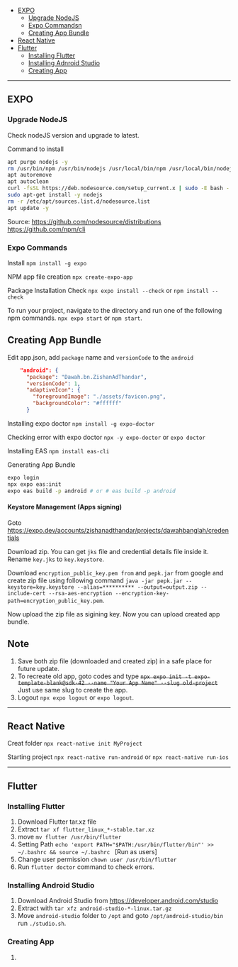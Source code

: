 - [EXPO](#expo)
  - [Upgrade NodeJS](#upgrade-nodejs)
  - [Expo Commandsn](#expo-commands)
  - [Creating App Bundle](#creating-app-bundle)
- [React Native](#react-native)
- [Flutter](#flutter)
  - [Installing Flutter](#installing-flutter) 
  - [Installing Adnroid Studio](#installing-adnroid-studio) 
  - [Creating App](#creating-app) 

***
## EXPO

### Upgrade NodeJS
Check nodeJS version and upgrade to latest. 

Command to install
```bash
apt purge nodejs -y
rm /usr/bin/npm /usr/bin/nodejs /usr/local/bin/npm /usr/local/bin/nodejs
apt autoremove
apt autoclean
curl -fsSL https://deb.nodesource.com/setup_current.x | sudo -E bash - &&\
sudo apt-get install -y nodejs
rm -r /etc/apt/sources.list.d/nodesource.list
apt update -y
```

Source: https://github.com/nodesource/distributions https://github.com/npm/cli

### Expo Commands

Install `npm install -g expo`

NPM app file creation `npx create-expo-app`

Package Installation Check `npx expo install --check` or `npm install --check`

To run your project, navigate to the directory and run one of the following npm commands. `npx expo start` or `npm start`.

## Creating App Bundle

Edit app.json, add `package` name and `versionCode` to the `android`  

```json
    "android": {
      "package": "Dawah.bn.ZishanAdThandar",
      "versionCode": 1,
      "adaptiveIcon": {
        "foregroundImage": "./assets/favicon.png",
        "backgroundColor": "#ffffff"
      }
```

Installing expo doctor `npm install -g expo-doctor`

Checking error with expo doctor `npx -y expo-doctor` or `expo doctor`

Installing EAS `npm install eas-cli`

Generating App Bundle
```bash
expo login
npx expo eas:init
expo eas build -p android # or # eas build -p android
```

#### Keystore Management (Apps signing)

Goto https://expo.dev/accounts/zishanadthandar/projects/dawahbanglah/credentials

Download zip. You can get `jks` file and credential details file inside it. Rename `key.jks` to `key.keystore`.


Download `encryption_public_key.pem from` and `pepk.jar` from google and create zip file using following command `java -jar pepk.jar --keystore=key.keystore --alias=********** --output=output.zip --include-cert --rsa-aes-encryption --encryption-key-path=encryption_public_key.pem`.

Now upload the zip file as sigining key. Now you can upload created app bundle.

## Note

1. Save both zip file (downloaded and created zip) in a safe place for future update.
2. To recreate old app, goto codes and type ~~`npx expo init -t expo-template-blank@sdk-42 --name "Your App Name" --slug old-project`~~ Just use same slug to create the app.
3. Logout `npx expo logout` or `expo logout`.

***

## React Native

Creat folder `npx react-native init MyProject`

Starting project `npx react-native run-android` or `npx react-native run-ios`

***

## Flutter

### Installing Flutter
1. Download Flutter tar.xz file
2. Extract `tar xf flutter_linux_*-stable.tar.xz`
3. move `mv flutter /usr/bin/flutter`
4. Setting Path `echo 'export PATH="$PATH:/usr/bin/flutter/bin"' >> ~/.bashrc && source ~/.bashrc
` [Run as users]
5. Change user permission `chown user /usr/bin/flutter`
6. Run `flutter doctor` command to check errors.

### Installing Android Studio
1. Download Android Studio from https://developer.android.com/studio
2. Extract with `tar xfz android-studio-*-linux.tar.gz`
3. Move `android-studio` folder to `/opt` and goto `/opt/android-studio/bin` run `./studio.sh`.

### Creating App
1. 



